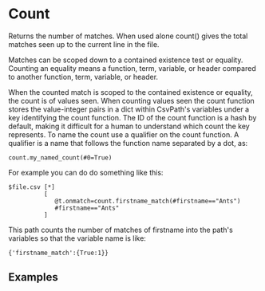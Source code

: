 
# Count

Returns the number of matches. When used alone count() gives the total matches seen up to the current line in the file.

Matches can be scoped down to a contained existence test or equality. Counting an equality means a function, term, variable, or header compared to another function, term, variable, or header.

When the counted match is scoped to the contained existence or equality, the count is of values seen. When counting values seen the count function stores the value-integer pairs in a dict within CsvPath's variables under a key identifying the count function. The ID of the count function is a hash by default, making it difficult for a human to understand which count the key represents. To name the count use a qualifier on the count function. A qualifier is a name that follows the function name separated by a dot, as:

    count.my_named_count(#0=True)

For example you can do do something like this:

    $file.csv [*]
              [
                 @t.onmatch=count.firstname_match(#firstname=="Ants")
                 #firstname=="Ants"
              ]

This path counts the number of matches of firstname into the path's variables so that the variable name is like:

    {'firstname_match':{True:1}}


## Examples



